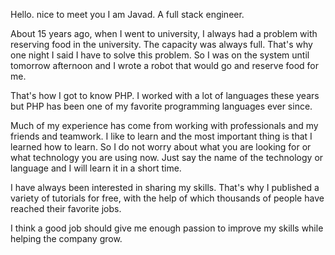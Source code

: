 Hello. nice to meet you
I am Javad. A full stack engineer.

About 15 years ago, when I went to university, I always had a problem with reserving food in the university. The capacity was always full. That's why one night I said I have to solve this problem. So I was on the system until tomorrow afternoon and I wrote a robot that would go and reserve food for me.

That's how I got to know PHP. I worked with a lot of languages these years but PHP has been one of my favorite programming languages ever since.

Much of my experience has come from working with professionals and my friends and teamwork. I like to learn and the most important thing is that I learned how to learn. So I do not worry about what you are looking for or what technology you are using now. Just say the name of the technology or language and I will learn it in a short time.

I have always been interested in sharing my skills. That's why I published a variety of tutorials for free, with the help of which thousands of people have reached their favorite jobs.

I think a good job should give me enough passion to improve my skills while helping the company grow.
